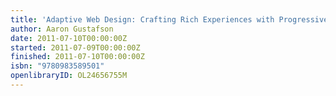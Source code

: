 ```yaml
---
title: 'Adaptive Web Design: Crafting Rich Experiences with Progressive Enhancement'
author: Aaron Gustafson
date: 2011-07-10T00:00:00Z
started: 2011-07-09T00:00:00Z
finished: 2011-07-10T00:00:00Z
isbn: "9780983589501"
openlibraryID: OL24656755M
---
```

